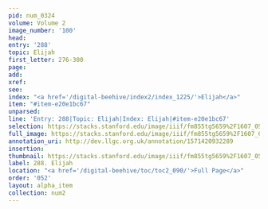 ```yaml
---
pid: num_0324
volume: Volume 2
image_number: '100'
head: 
entry: '288'
topic: Elijah
first_letter: 276-300
page: 
add: 
xref: 
see: 
index: "<a href='/digital-beehive/index2/index_1225/'>Elijah</a>"
item: "#item-e20e1bc67"
unparsed: 
line: 'Entry: 288|Topic: Elijah|Index: Elijah|#item-e20e1bc67'
selection: https://stacks.stanford.edu/image/iiif/fm855tg5659%2F1607_0567/862,606,2910,414/full/0/default.jpg
full_image: https://stacks.stanford.edu/image/iiif/fm855tg5659%2F1607_0567/full/full/0/default.jpg
annotation_uri: http://dev.llgc.org.uk/annotation/1571420932289
insertion: 
thumbnail: https://stacks.stanford.edu/image/iiif/fm855tg5659%2F1607_0567/862,606,600,180/250,/0/default.jpg
label: 288. Elijah
location: "<a href='/digital-beehive/toc/toc2_090/'>Full Page</a>"
order: '052'
layout: alpha_item
collection: num2
---
```

